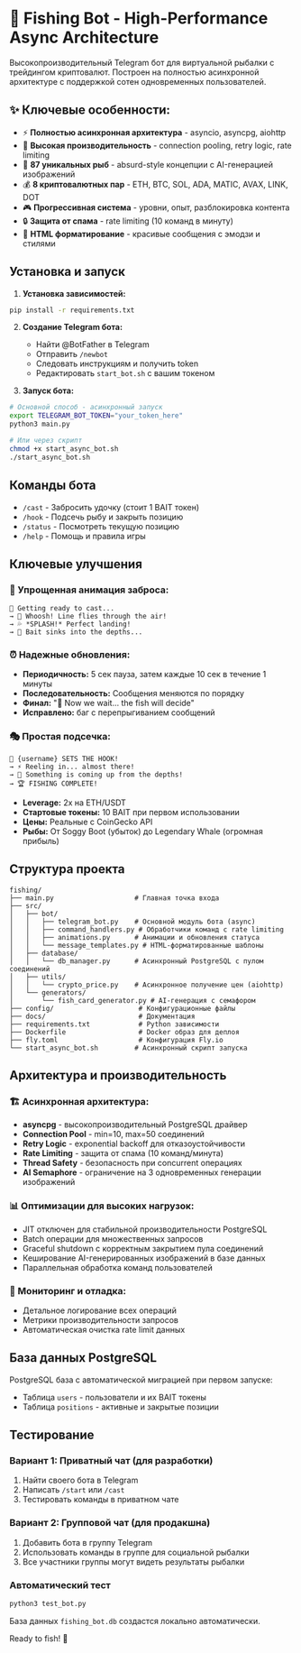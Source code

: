 # 🎣 Fishing Bot - High-Performance Async Architecture

Высокопроизводительный Telegram бот для виртуальной рыбалки с трейдингом криптовалют. Построен на полностью асинхронной архитектуре с поддержкой сотен одновременных пользователей.

## ✨ Ключевые особенности:

- ⚡ **Полностью асинхронная архитектура** - asyncio, asyncpg, aiohttp
- 🚀 **Высокая производительность** - connection pooling, retry logic, rate limiting
- 🎯 **87 уникальных рыб** - absurd-style концепции с AI-генерацией изображений
- 💰 **8 криптовалютных пар** - ETH, BTC, SOL, ADA, MATIC, AVAX, LINK, DOT
- 🎮 **Прогрессивная система** - уровни, опыт, разблокировка контента
- 🔒 **Защита от спама** - rate limiting (10 команд в минуту)
- 🎨 **HTML форматирование** - красивые сообщения с эмодзи и стилями

## Установка и запуск

1. **Установка зависимостей:**
```bash
pip install -r requirements.txt
```

2. **Создание Telegram бота:**
   - Найти @BotFather в Telegram
   - Отправить `/newbot`
   - Следовать инструкциям и получить token
   - Редактировать `start_bot.sh` с вашим токеном

3. **Запуск бота:**
```bash
# Основной способ - асинхронный запуск
export TELEGRAM_BOT_TOKEN="your_token_here"
python3 main.py

# Или через скрипт
chmod +x start_async_bot.sh
./start_async_bot.sh
```

## Команды бота

- `/cast` - Забросить удочку (стоит 1 BAIT токен)
- `/hook` - Подсечь рыбу и закрыть позицию
- `/status` - Посмотреть текущую позицию
- `/help` - Помощь и правила игры

## Ключевые улучшения

### 🎯 Упрощенная анимация заброса:
```
🎣 Getting ready to cast...
→ 💫 Whoosh! Line flies through the air!
→ 💦 *SPLASH!* Perfect landing!
→ 🌊 Bait sinks into the depths...
```

### ⏰ Надежные обновления:
- **Периодичность:** 5 сек пауза, затем каждые 10 сек в течение 1 минуты
- **Последовательность:** Сообщения меняются по порядку
- **Финал:** "🔮 Now we wait... the fish will decide"
- **Исправлено:** баг с перепрыгиванием сообщений

### 🎭 Простая подсечка:
```
🎣 {username} SETS THE HOOK!
→ ⚡ Reeling in... almost there!
→ 🌊 Something is coming up from the depths!
→ 🏆 FISHING COMPLETE!
```

- **Leverage:** 2x на ETH/USDT
- **Стартовые токены:** 10 BAIT при первом использовании
- **Цены:** Реальные с CoinGecko API
- **Рыбы:** От Soggy Boot (убыток) до Legendary Whale (огромная прибыль)

## Структура проекта

```
fishing/
├── main.py                    # Главная точка входа
├── src/
│   ├── bot/
│   │   ├── telegram_bot.py    # Основной модуль бота (async)
│   │   ├── command_handlers.py # Обработчики команд с rate limiting
│   │   ├── animations.py      # Анимации и обновления статуса
│   │   └── message_templates.py # HTML-форматированные шаблоны
│   ├── database/
│   │   └── db_manager.py      # Асинхронный PostgreSQL с пулом соединений
│   ├── utils/
│   │   └── crypto_price.py    # Асинхронное получение цен (aiohttp)
│   └── generators/
│       └── fish_card_generator.py # AI-генерация с семафором
├── config/                     # Конфигурационные файлы
├── docs/                       # Документация
├── requirements.txt            # Python зависимости
├── Dockerfile                  # Docker образ для деплоя
├── fly.toml                    # Конфигурация Fly.io
└── start_async_bot.sh         # Асинхронный скрипт запуска
```

## Архитектура и производительность

### 🏗️ Асинхронная архитектура:
- **asyncpg** - высокопроизводительный PostgreSQL драйвер
- **Connection Pool** - min=10, max=50 соединений
- **Retry Logic** - exponential backoff для отказоустойчивости
- **Rate Limiting** - защита от спама (10 команд/минута)
- **Thread Safety** - безопасность при concurrent операциях
- **AI Semaphore** - ограничение на 3 одновременных генерации изображений

### 📊 Оптимизации для высоких нагрузок:
- JIT отключен для стабильной производительности PostgreSQL
- Batch операции для множественных запросов
- Graceful shutdown с корректным закрытием пула соединений
- Кеширование AI-генерированных изображений в базе данных
- Параллельная обработка команд пользователей

### 🔧 Мониторинг и отладка:
- Детальное логирование всех операций
- Метрики производительности запросов
- Автоматическая очистка rate limit данных

## База данных PostgreSQL

PostgreSQL база с автоматической миграцией при первом запуске:
- Таблица `users` - пользователи и их BAIT токены  
- Таблица `positions` - активные и закрытые позиции

## Тестирование

### Вариант 1: Приватный чат (для разработки)
1. Найти своего бота в Telegram
2. Написать `/start` или `/cast`
3. Тестировать команды в приватном чате

### Вариант 2: Групповой чат (для продакшна)
1. Добавить бота в группу Telegram
2. Использовать команды в группе для социальной рыбалки
3. Все участники группы могут видеть результаты рыбалки

### Автоматический тест
```bash
python3 test_bot.py
```

База данных `fishing_bot.db` создастся локально автоматически.

Ready to fish! 🎣
